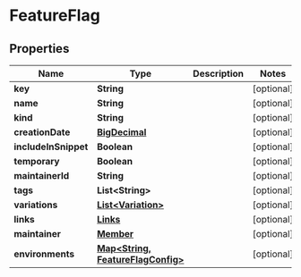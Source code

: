
# FeatureFlag

## Properties
Name | Type | Description | Notes
------------ | ------------- | ------------- | -------------
**key** | **String** |  |  [optional]
**name** | **String** |  |  [optional]
**kind** | **String** |  |  [optional]
**creationDate** | [**BigDecimal**](BigDecimal.md) |  |  [optional]
**includeInSnippet** | **Boolean** |  |  [optional]
**temporary** | **Boolean** |  |  [optional]
**maintainerId** | **String** |  |  [optional]
**tags** | **List&lt;String&gt;** |  |  [optional]
**variations** | [**List&lt;Variation&gt;**](Variation.md) |  |  [optional]
**links** | [**Links**](Links.md) |  |  [optional]
**maintainer** | [**Member**](Member.md) |  |  [optional]
**environments** | [**Map&lt;String, FeatureFlagConfig&gt;**](FeatureFlagConfig.md) |  |  [optional]




